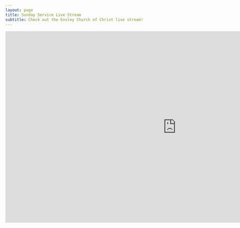 ```yaml
---
layout: page
title: Sunday Service Live Stream
subtitle: Check out the Ensley Church of Christ live stream!
---
```



<iframe width="1063" height="598" src="https://www.youtube.com/embed/18ri0RUNHHQ?si=CEjR62V2zTEpSOQr" title="YouTube video player" frameborder="0" allow="accelerometer; autoplay; clipboard-write; encrypted-media; gyroscope; picture-in-picture; web-share" referrerpolicy="strict-origin-when-cross-origin" allowfullscreen></iframe>